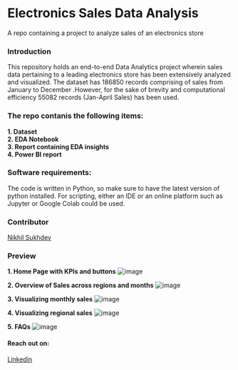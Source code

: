 # Electronics Sales Data Analysis
A repo containing a project to analyze sales of an electronics store

### Introduction
This repository holds an end-to-end Data Analytics project wherein sales data pertaining to a leading electronics store has been extensively analyzed and visualized. The dataset has 186850 records comprising of sales from January to December .However, for the sake of brevity and computational efficiency 55082 records (Jan-April Sales) has been used.
### The repo contanis the following items: 
**1. Dataset**
<br>
**2. EDA Notebook**
<br>
**3. Report containing EDA insights**
<br>
**4. Power BI report**
<br>

### Software requirements:

The code is written in Python, so make sure to have the latest version of python installed. For scripting, either an IDE or an online platform such as Jupyter or Google Colab could be used.

### Contributor

[Nikhil Sukhdev](https://github.com/nikhilsukhdev)

### Preview

**1. Home Page with KPIs and buttons**
![image](https://github.com/nikhilsukhdev/Sales-Data-Analysis/assets/46552468/11316232-4bd8-43bc-b8df-9fc787199cb5)
<br>

**2. Overview of Sales across regions and months**
![image](https://github.com/nikhilsukhdev/Sales-Data-Analysis/assets/46552468/04492416-f23a-465e-8c89-0b5d68d74847)
<br>

**3. Visualizing monthly sales**
![image](https://github.com/nikhilsukhdev/Sales-Data-Analysis/assets/46552468/c3a5f254-ec5b-4c15-8ded-176ba4e4c78c)

**4. Visualizing regional sales**
![image](https://github.com/nikhilsukhdev/Sales-Data-Analysis/assets/46552468/4fe46070-3b29-4840-924b-1b27e4faf614)

**5. FAQs**
![image](https://github.com/nikhilsukhdev/Sales-Data-Analysis/assets/46552468/b27c312d-02e5-42cf-ba8e-5483f255d054)


#### Reach out on: 

[Linkedin](https://linkedin.com/in/nikhil-sukhdev-882395183) 



